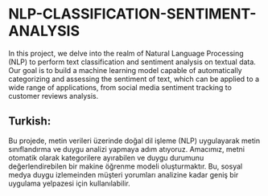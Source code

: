# NLP-CLASSIFICATION-SENTIMENT-ANALYSIS
In this project, we delve into the realm of Natural Language Processing (NLP) to perform text classification and sentiment analysis on textual data. Our goal is to build a machine learning model capable of automatically categorizing and assessing the sentiment of text, which can be applied to a wide range of applications, from social media sentiment tracking to customer reviews analysis.

## Turkish:
Bu projede, metin verileri üzerinde doğal dil işleme (NLP) uygulayarak metin sınıflandırma ve duygu analizi yapmaya adım atıyoruz. Amacımız, metni otomatik olarak kategorilere ayırabilen ve duygu durumunu değerlendirebilen bir makine öğrenme modeli oluşturmaktır. Bu, sosyal medya duygu izlemeinden müşteri yorumları analizine kadar geniş bir uygulama yelpazesi için kullanılabilir.
